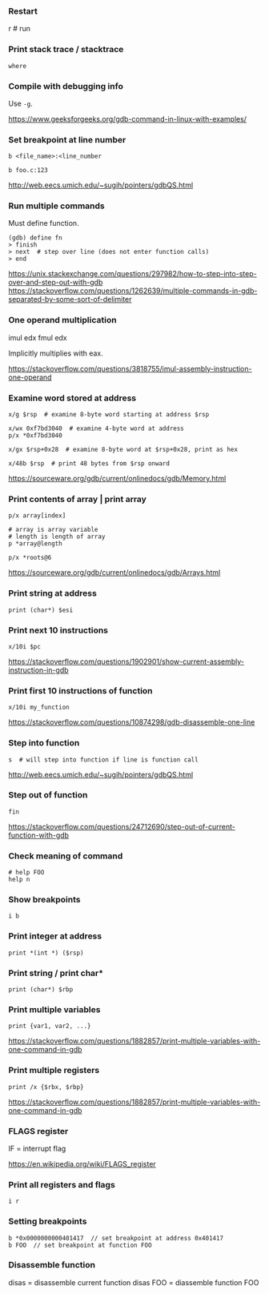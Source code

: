 ### Restart

r  # run


### Print stack trace / stacktrace

```
where
```


### Compile with debugging info

Use `-g`.

https://www.geeksforgeeks.org/gdb-command-in-linux-with-examples/


### Set breakpoint at line number

```
b <file_name>:<line_number

b foo.c:123
```

http://web.eecs.umich.edu/~sugih/pointers/gdbQS.html


### Run multiple commands

Must define function.

```
(gdb) define fn
> finish
> next  # step over line (does not enter function calls)
> end
```

https://unix.stackexchange.com/questions/297982/how-to-step-into-step-over-and-step-out-with-gdb
https://stackoverflow.com/questions/1262639/multiple-commands-in-gdb-separated-by-some-sort-of-delimiter


### One operand multiplication

imul edx
fmul edx

Implicitly multiplies with eax.

https://stackoverflow.com/questions/3818755/imul-assembly-instruction-one-operand


### Examine word stored at address

```
x/g $rsp  # examine 8-byte word starting at address $rsp

x/wx 0xf7bd3040  # examine 4-byte word at address
p/x *0xf7bd3040

x/gx $rsp+0x28  # examine 8-byte word at $rsp+0x28, print as hex

x/48b $rsp  # print 48 bytes from $rsp onward
```

https://sourceware.org/gdb/current/onlinedocs/gdb/Memory.html


### Print contents of array | print array

```
p/x array[index]

# array is array variable
# length is length of array
p *array@length

p/x *roots@6
```

https://sourceware.org/gdb/current/onlinedocs/gdb/Arrays.html


### Print string at address

```
print (char*) $esi
```


### Print next 10 instructions

```
x/10i $pc
```

https://stackoverflow.com/questions/1902901/show-current-assembly-instruction-in-gdb


### Print first 10 instructions of function

```
x/10i my_function
```

https://stackoverflow.com/questions/10874298/gdb-disassemble-one-line


### Step into function

```
s  # will step into function if line is function call
```

http://web.eecs.umich.edu/~sugih/pointers/gdbQS.html


### Step out of function

```
fin
```

https://stackoverflow.com/questions/24712690/step-out-of-current-function-with-gdb


### Check meaning of command

```
# help FOO
help n
```


### Show breakpoints

```
i b
```


### Print integer at address

```
print *(int *) ($rsp)
```


### Print string / print char*

```
print (char*) $rbp
```


### Print multiple variables

```
print {var1, var2, ...}
```

https://stackoverflow.com/questions/1882857/print-multiple-variables-with-one-command-in-gdb


### Print multiple registers

```
print /x {$rbx, $rbp}
```

https://stackoverflow.com/questions/1882857/print-multiple-variables-with-one-command-in-gdb


### FLAGS register

IF = interrupt flag

https://en.wikipedia.org/wiki/FLAGS_register


### Print all registers and flags

```
i r
```


### Setting breakpoints

```
b *0x0000000000401417  // set breakpoint at address 0x401417
b FOO  // set breakpoint at function FOO
```


### Disassemble function

disas = disassemble current function
disas FOO = diassemble function FOO